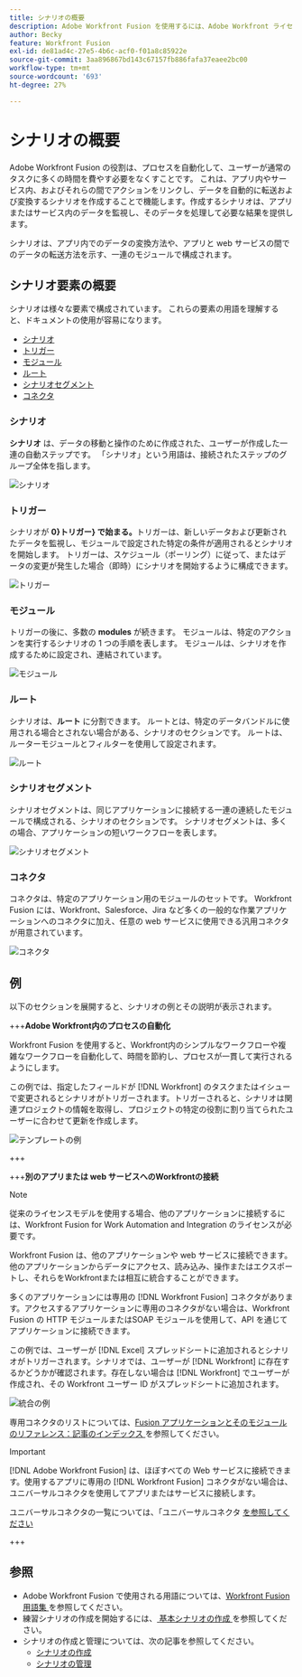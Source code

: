 ```yaml
---
title: シナリオの概要
description: Adobe Workfront Fusion を使用するには、Adobe Workfront ライセンスに加えて、Adobe Workfront Fusion ライセンスが必要です。
author: Becky
feature: Workfront Fusion
exl-id: de81ad4c-27e5-4b6c-acf0-f01a8c85922e
source-git-commit: 3aa896867bd143c67157fb886fafa37eaee2bc00
workflow-type: tm+mt
source-wordcount: '693'
ht-degree: 27%

---
```


# シナリオの概要

Adobe Workfront Fusion の役割は、プロセスを自動化して、ユーザーが通常のタスクに多くの時間を費やす必要をなくすことです。 これは、アプリ内やサービス内、およびそれらの間でアクションをリンクし、データを自動的に転送および変換するシナリオを作成することで機能します。作成するシナリオは、アプリまたはサービス内のデータを監視し、そのデータを処理して必要な結果を提供します。

シナリオは、アプリ内でのデータの変換方法や、アプリと web サービスの間でのデータの転送方法を示す、一連のモジュールで構成されます。

## シナリオ要素の概要

シナリオは様々な要素で構成されています。 これらの要素の用語を理解すると、ドキュメントの使用が容易になります。

* [シナリオ](#scenario)
* [トリガー](#trigger)
* [モジュール](#module)
* [ルート](#route)
* [シナリオセグメント](#scenario-segment)
* [コネクタ](#connector)

### シナリオ

**シナリオ** は、データの移動と操作のために作成された、ユーザーが作成した一連の自動ステップです。 「シナリオ」という用語は、接続されたステップのグループ全体を指します。

![シナリオ](assets/entire-scenario-scenario.png)

### トリガー

シナリオが **0&rbrace;トリガー&rbrace; で始まる。**&#x200B;トリガーは、新しいデータおよび更新されたデータを監視し、モジュールで設定された特定の条件が適用されるとシナリオを開始します。 トリガーは、スケジュール（ポーリング）に従って、またはデータの変更が発生した場合（即時）にシナリオを開始するように構成できます。

![トリガー](assets/scenario-trigger.png)

### モジュール

トリガーの後に、多数の **modules** が続きます。 モジュールは、特定のアクションを実行するシナリオの 1 つの手順を表します。 モジュールは、シナリオを作成するために設定され、連結されています。

![ モジュール ](assets/scenario-module.png)

### ルート

シナリオは、**ルート** に分割できます。 ルートとは、特定のデータバンドルに使用される場合とされない場合がある、シナリオのセクションです。 ルートは、ルーターモジュールとフィルターを使用して設定されます。

![ ルート ](assets/scenario-route.png)

### シナリオセグメント

シナリオセグメントは、同じアプリケーションに接続する一連の連続したモジュールで構成される、シナリオのセクションです。 シナリオセグメントは、多くの場合、アプリケーションの短いワークフローを表します。

![ シナリオセグメント ](assets/scenario-segment.png)

### コネクタ

コネクタは、特定のアプリケーション用のモジュールのセットです。 Workfront Fusion には、Workfront、Salesforce、Jira など多くの一般的な作業アプリケーションへのコネクタに加え、任意の web サービスに使用できる汎用コネクタが用意されています。

![ コネクタ ](assets/scenario-connectors.png)

## 例

以下のセクションを展開すると、シナリオの例とその説明が表示されます。

+++**Adobe Workfront内のプロセスの自動化**

Workfront Fusion を使用すると、Workfront内のシンプルなワークフローや複雑なワークフローを自動化して、時間を節約し、プロセスが一貫して実行されるようにします。

この例では、指定したフィールドが [!DNL Workfront] のタスクまたはイシューで変更されるとシナリオがトリガーされます。トリガーされると、シナリオは関連プロジェクトの情報を取得し、プロジェクトの特定の役割に割り当てられたユーザーに合わせて更新を作成します。

![ テンプレートの例 ](assets/fusion-template-example.png)

+++

+++**別のアプリまたは web サービスへのWorkfrontの接続**

>[!NOTE]
>
>従来のライセンスモデルを使用する場合、他のアプリケーションに接続するには、Workfront Fusion for Work Automation and Integration のライセンスが必要です。

Workfront Fusion は、他のアプリケーションや web サービスに接続できます。 他のアプリケーションからデータにアクセス、読み込み、操作またはエクスポートし、それらをWorkfrontまたは相互に統合することができます。

多くのアプリケーションには専用の [!DNL Workfront Fusion] コネクタがあります。アクセスするアプリケーションに専用のコネクタがない場合は、Workfront Fusion の HTTP モジュールまたはSOAP モジュールを使用して、API を通じてアプリケーションに接続できます。

この例では、ユーザーが [!DNL Excel] スプレッドシートに追加されるとシナリオがトリガーされます。シナリオでは、ユーザーが [!DNL Workfront] に存在するかどうかが確認されます。存在しない場合は [!DNL Workfront] でユーザーが作成され、その Workfront ユーザー ID がスプレッドシートに追加されます。

![ 統合の例 ](assets/fusion-integration-example.png)

専用コネクタのリストについては、[Fusion アプリケーションとそのモジュールのリファレンス：記事のインデックス ](/help/workfront-fusion/references/apps-and-modules/apps-and-modules-toc.md) を参照してください。


>[!IMPORTANT]
>
>[!DNL Adobe Workfront Fusion] は、ほぼすべての Web サービスに接続できます。使用するアプリに専用の [!DNL Workfront Fusion] コネクタがない場合は、ユニバーサルコネクタを使用してアプリまたはサービスに接続します。
>
>ユニバーサルコネクタの一覧については、「ユニバーサルコネクタ [ を参照してください ](/help/workfront-fusion/references/apps-and-modules/apps-and-modules-toc.md#universal-connectors)

+++

## 参照

* Adobe Workfront Fusion で使用される用語については、[Workfront Fusion 用語集 ](/help/workfront-fusion/get-started-with-fusion/understand-fusion/fusion-glossary.md) を参照してください。
* 練習シナリオの作成を開始するには、[ 基本シナリオの作成 ](/help/workfront-fusion/build-practice-scenarios/create-basic-scenario.md) を参照してください。
* シナリオの作成と管理については、次の記事を参照してください。
   * [シナリオの作成](/help/workfront-fusion/create-scenarios/create-scenarios-toc.md)
   * [シナリオの管理](/help/workfront-fusion/manage-scenarios/manage-scenarios-toc.md)
